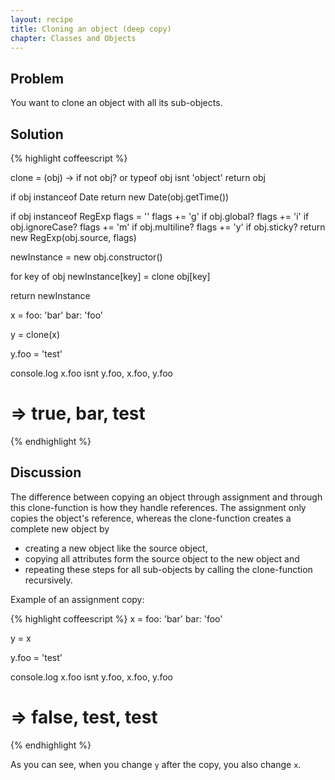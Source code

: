 ```yaml
---
layout: recipe
title: Cloning an object (deep copy)
chapter: Classes and Objects
---
```

## Problem

You want to clone an object with all its sub-objects.

## Solution

{% highlight coffeescript %}

clone = (obj) ->
  if not obj? or typeof obj isnt 'object'
    return obj

  if obj instanceof Date
    return new Date(obj.getTime()) 

  if obj instanceof RegExp
    flags = ''
    flags += 'g' if obj.global?
    flags += 'i' if obj.ignoreCase?
    flags += 'm' if obj.multiline?
    flags += 'y' if obj.sticky?
    return new RegExp(obj.source, flags) 

  newInstance = new obj.constructor()

  for key of obj
    newInstance[key] = clone obj[key]

  return newInstance

x =
  foo: 'bar'
  bar: 'foo'

y = clone(x)

y.foo = 'test'

console.log x.foo isnt y.foo, x.foo, y.foo
# => true, bar, test
{% endhighlight %}

## Discussion

The difference between copying an object through assignment and through this clone-function is how they handle references. The assignment only copies the object's reference, whereas the clone-function creates a complete new object by

* creating a new object like the source object,
* copying all attributes form the source object to the new object and
* repeating these steps for all sub-objects by calling the clone-function recursively.

Example of an assignment copy:

{% highlight coffeescript %}
x =
  foo: 'bar'
  bar: 'foo'

y = x

y.foo = 'test'

console.log x.foo isnt y.foo, x.foo, y.foo
# => false, test, test
{% endhighlight %}

As you can see, when you change `y` after the copy, you also change `x`.
